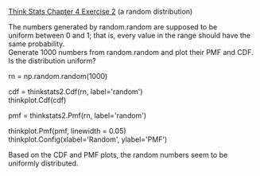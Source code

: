 [Think Stats Chapter 4 Exercise 2](http://greenteapress.com/thinkstats2/html/thinkstats2005.html#toc41) (a random distribution)

The numbers generated by random.random are supposed to be    
uniform between 0 and 1; that is, every value in the range should have the    
same probability.    
Generate 1000 numbers from random.random and plot their PMF and CDF.    
Is the distribution uniform?    

rn = np.random.random(1000)   

cdf = thinkstats2.Cdf(rn, label='random')    
thinkplot.Cdf(cdf)    

pmf = thinkstats2.Pmf(rn, label='random')    

thinkplot.Pmf(pmf, linewidth = 0.05)    
thinkplot.Config(xlabel='Random', ylabel='PMF')     

Based on the CDF and PMF plots, the random numbers seem to be uniformly distributed.    


